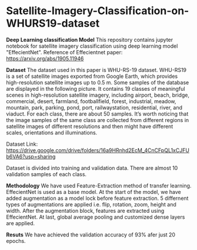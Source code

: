 # Satellite-Imagery-Classification-on-WHURS19-dataset

**Deep Learning classification Model**
This repository contains jupyter notebook for satellite imagery classification using deep learning model "EffecientNet". 
Reference of Effecientnet paper: https://arxiv.org/abs/1905.11946

**Dataset**
The dataset used in this paper is WHU-RS-19 dataset. WHU-RS19 is a set of satellite images exported from Google Earth, which provides high-resolution satellite images up to 0.5 m. Some samples of the database are displayed in the following picture. It contains 19 classes of meaningful scenes in high-resolution satellite imagery, including airport, beach, bridge, commercial, desert, farmland, footballfield, forest, industrial, meadow, mountain, park, parking, pond, port, railwaystation, residential, river, and viaduct. For each class, there are about 50 samples. It’s worth noticing that the image samples of the same class are collected from different regions in satellite images of different resolutions and then might have different scales, orientations and illuminations.

Dataset Link: https://drive.google.com/drive/folders/16a9HRnhd2EcM_4CnCFpQL1xCJFUb6VA6?usp=sharing

Dataset is divided into training and validation data. There are almost 10 validation samples of each class.

**Methodology**
We have used Feature-Extraction method of transfer learning. EffecientNet is used as a base model. At the start of the model, we have added augmentation as a model lock before feature extraction. 5 differnent types of augmentations are applied i.e. flip, rotation, zoom, height and width. After the augmentation block, features are extracted using EffecientNet. At last, global average pooling and customized dense layers are applied. 

**Resuts**
We have achieved the validation accuracy of 93% afer just 20 epochs.
